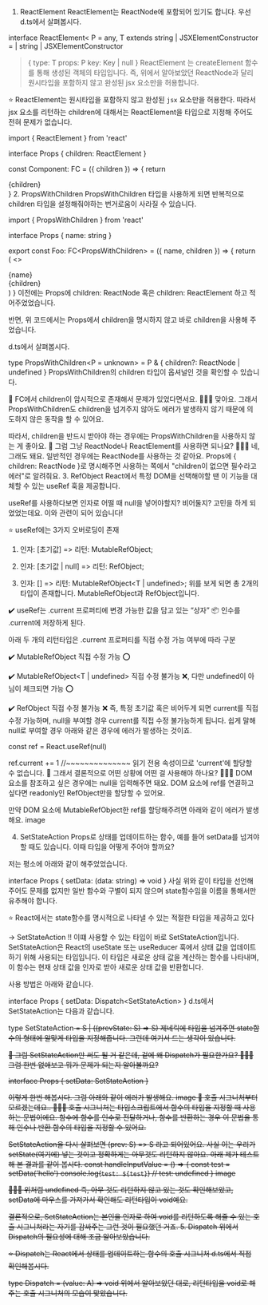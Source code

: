 1. ReactElement
   ReactElement는 ReactNode에 포함되어 있기도 합니다. 우선 d.ts에서 살펴봅시다.

interface ReactElement<
P = any,
T extends string | JSXElementConstructor<any> =
| string
| JSXElementConstructor<any>

> {
> type: T
> props: P
> key: Key | null
> }
> ReactElement 는 createElement 함수를 통해 생성된 객체의 타입입니다. 즉, 위에서 알아보았던 ReactNode과 달리 원시타입을 포함하지 않고 완성된 jsx 요소만을 허용합니다.

⭐️ ReactElement는 원시타입을 포함하지 않고 완성된 `jsx` 요소만을 허용한다.
따라서 jsx 요소를 리턴하는 children에 대해서는 ReactElement을 타입으로 지정해 주어도 전혀 문제가 없습니다.

import { ReactElement } from 'react'

interface Props {
children: ReactElement
}

const Component: FC<Props> = ({ children }) => {
return <div>{children}</div>
} 2. PropsWithChildren
PropsWithChildren 타입을 사용하게 되면 반복적으로 children 타입을 설정해줘야하는 번거로움이 사라질 수 있습니다.

import { PropsWithChildren } from 'react'

interface Props {
name: string
}

export const Foo: FC<PropsWithChildren<Props>> = ({ name, children }) => {
return (
<>
<div>{name}</div>
<div>{children}</div>
</>
)
}
이전에는 Props에 children: ReactNode 혹은 children: ReactElement 하고 적어주었었습니다.

반면, 위 코드에서는 Props에서 children을 명시하지 않고 바로 children을 사용해 주었습니다.

d.ts에서 살펴봅시다.

type PropsWithChildren<P = unknown> = P & { children?: ReactNode | undefined }
PropsWithChildren의 children 타입이 옵셔널인 것을 확인할 수 있습니다.

🤔 FC에서 children이 암시적으로 존재해서 문제가 있었다면서요.
👩🏻‍💻 맞아요.
그래서 PropsWithChildren도 children을 넘겨주지 않아도
에러가 발생하지 않기 때문에 의도하지 않은 동작을 할 수 있어요.

따라서, children을 반드시 받아야 하는 경우에는
PropsWithChildren을 사용하지 않는 게 좋아요.
🤔 그럼 그냥 ReactNode나 ReactElement를 사용하면 되나요?
👩🏻‍💻 네, 그래도 돼요.
일반적인 경우에는 ReactNode를 사용하는 것 같아요.
Props에 { children: ReactNode }로 명시해주면
사용하는 쪽에서 "children이 없으면 필수라고 에러"로 알려줘요. 3. RefObject
React에서 특정 DOM을 선택해야할 땐 이 기능을 대체할 수 있는 useRef 훅을 제공합니다.

useRef를 사용하다보면 인자로 어떨 때 null을 넣어야할지? 비어둘지? 고민을 하게 되었었는데요. 이와 관련이 되어 있습니다!

⭐️ useRef에는 3가지 오버로딩이 존재

1. 인자: [초기값] => 리턴: MutableRefObject<T>;

2. 인자: [초기값 | null] => 리턴: RefObject<T>;

3. 인자: [] => 리턴: MutableRefObject<T | undefined>;
   위를 보게 되면 총 2개의 타입이 존재합니다. MutableRefObject과 RefObject입니다.

✔️ useRef는 .current 프로퍼티에 변경 가능한 값을 담고 있는 “상자” 📦
인수를 .current에 저장하게 된다.

아래 두 개의 리턴타입은 .current 프로퍼티를 직접 수정 가능 여부에 따라 구분

✔️ MutableRefObject<T>
직접 수정 가능 ⭕️

✔️ MutableRefObject<T | undefined>
직접 수정 불가능 ❌, 다만 undefined이 아님이 체크되면 가능 ⭕️

✔️ RefObject<T>
직접 수정 불가능 ❌
즉, 특정 초기값 혹은 비어두게 되면 current를 직접 수정 가능하며, null을 부여할 경우 current를 직접 수정 불가능하게 됩니다. 쉽게 말해 null로 부여할 경우 아래와 같은 경우에 에러가 발생하는 것이죠.

const ref = React.useRef<number>(null)

ref.current += 1
//~~~~~~~~~~~~~~ 읽기 전용 속성이므로 'current'에 할당할 수 없습니다.
🤔 그래서 결론적으로 어떤 상황에 어떤 걸 사용해야 하나요?
👩🏻‍💻 DOM 요소를 참조하고 싶은 경우에는 null을 입력해주면 돼요.
DOM 요소에 ref를 연결하고 싶다면 readonly인 RefObject만을 할당할 수 있어요.

만약 DOM 요소에 MutableRefObject한 ref를 할당해주려면 아래와 같이 에러가 발생해요.
image

4. SetStateAction
   Props로 상태를 업데이트하는 함수, 예를 들어 setData를 넘겨야 할 때도 있습니다. 이때 타입을 어떻게 주어야 할까요?

저는 평소에 아래와 같이 해주었었습니다.

interface Props {
setData: (data: string) => void
}
사실 위와 같이 타입을 선언해 주어도 문제를 없지만 일반 함수와 구별이 되지 않으며 state함수임을 이름을 통해서만 유추해야 합니다.

⭐️ React에서는 state함수를 명시적으로 나타낼 수 있는 적절한 타입을 제공하고 있다

→ SetStateAction !!
이떄 사용할 수 있는 타입이 바로 SetStateAction입니다. SetStateAction은 React의 useState 또는 useReducer 훅에서 상태 값을 업데이트하기 위해 사용되는 타입입니다. 이 타입은 새로운 상태 값을 계산하는 함수를 나타내며, 이 함수는 현재 상태 값을 인자로 받아 새로운 상태 값을 반환합니다.

사용 방법은 아래와 같습니다.

interface Props {
setData: Dispatch<SetStateAction<string>>
}
d.ts에서 SetStateAction는 다음과 같습니다.

type SetStateAction<S> = S | ((prevState: S) => S)
제네릭에 타입을 넘겨주면 state함수의 형태에 알맞게 타입을 지정해줍니다. 그런데 여기서 드는 생각이 있습니다.

🤔 그럼 SetStateAction만 써도 될 거 같은데, 겉에 왜 Dispatch가 필요한가요?
👩🏻‍💻 그럼 한번 없애보고 뭐가 문제가 되는지 알아볼까요?

interface Props {
setData: SetStateAction<string>
}

이렇게 한번 해봅시다. 그럼 아래와 같이 에러가 발생해요.
image
🤔 호출 시그니처부터 모르겠는데요..
👩🏻‍💻 호출 시그니처는 타입스크립트에서 함수의 타입을 지정할 때 사용하는 문법이에요.
함수에 함수를 인수로 전달하거나,
함수를 반환하는 경우 이 문법을 통해 인수나 반환 함수의 타입을 지정할 수 있어요.

SetStateAction을 다시 살펴보면 (prev: S) => S 라고 되어있어요.
사실 이는 우리가 setState(여기에) 넣는 것이고
정확하게는 아무것도 리턴하지 않아요. 아래 제가 테스트해 본 결과를 같이 봅시다.
const handleInputValue = () => {
const test = setData('hello')
console.log(`test: ${test}`) // test: undefined
}
image

👩🏻‍💻 위처럼 undefined 즉, 아무 것도 리턴하지 않고 있는 것도 확인해보았고,
setData에 마우스를 가져가서 확인해도 리턴타입이 void예요.

결론적으로, SetStateAction는 본인을 인자로 하여 void를 리턴하도록 해줄 수 있는
호출 시그니처라는 자기를 감싸주는 그런 것이 필요했던 거죠. 5. Dispatch
위에서 Dispatch의 필요성에 대해 조금 알아보았습니다.

⭐️ Dispatch는 React에서 상태를 업데이트하는 함수의 호출 시그니처
d.ts에서 직접 확인해봅시다.

type Dispatch<A> = (value: A) => void
위에서 알아보았던 대로, 리턴타입을 void로 해주는 호출 시그니처의 모습이 맞았습니다.
